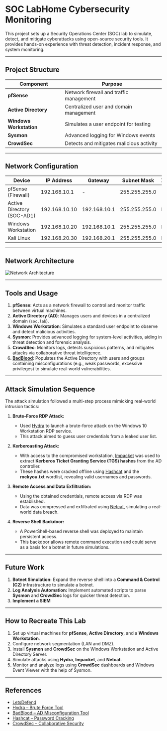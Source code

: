 # SOC LabHome Cybersecurity Monitoring

This project sets up a Security Operations Center (SOC) lab to simulate, detect, and mitigate cyberattacks using open-source security tools. It provides hands-on experience with threat detection, incident response, and system monitoring.

---

## Project Structure

| Component             | Purpose                                   |
|-----------------------|-------------------------------------------|
| **pfSense**           | Network firewall and traffic management   |
| **Active Directory**  | Centralized user and domain management    |
| **Windows Workstation**| Simulates a user endpoint for testing    |
| **Sysmon**            | Advanced logging for Windows events       |
| **CrowdSec**          | Detects and mitigates malicious activity  |

---

## Network Configuration

| Device                 | IP Address       | Gateway        | Subnet Mask     | Zone    |
|------------------------|------------------|----------------|-----------------|---------|
| pfSense (Firewall)     | 192.168.10.1     | -              | 255.255.255.0   | -       |
| Active Directory (SOC-AD1) | 192.168.10.10    | 192.168.10.1  | 255.255.255.0   | LAN     |
| Windows Workstation    | 192.168.10.20    | 192.168.10.1   | 255.255.255.0   | LAN     |
| Kali Linux             | 192.168.20.30    | 192.168.20.1   | 255.255.255.0   | DMZ     |

---

## Network Architecture

![Network Architecture](https://github.com/user-attachments/assets/3a6ae53d-8579-4038-8958-1352c3359474)

---

## Tools and Usage

1. **pfSense**: Acts as a network firewall to control and monitor traffic between virtual machines.  
2. **Active Directory (AD)**: Manages users and devices in a centralized domain (`soc.lab`).  
3. **Windows Workstation**: Simulates a standard user endpoint to observe and detect malicious activities.  
4. **Sysmon**: Provides advanced logging for system-level activities, aiding in threat detection and forensic analysis.  
5. **CrowdSec**: Monitors logs, detects suspicious patterns, and mitigates attacks via collaborative threat intelligence.  
6. **[BadBlood](https://github.com/davidprowe/BadBlood)**: Populates the Active Directory with users and groups containing misconfigurations (e.g., weak passwords, excessive privileges) to simulate real-world vulnerabilities.  

---

## Attack Simulation Sequence

The attack simulation followed a multi-step process mimicking real-world intrusion tactics:

1. **Brute-Force RDP Attack:**  
   - Used [Hydra](https://hackviser.com/tactics/tools/hydra) to launch a brute-force attack on the Windows 10 Workstation RDP service.  
   - This attack aimed to guess user credentials from a leaked user list.  

2. **Kerberoasting Attack:**  
   - With access to the compromised workstation, [Impacket](https://github.com/fortra/impacket) was used to extract **Kerberos Ticket Granting Service (TGS) hashes** from the AD controller.  
   - These hashes were cracked offline using [Hashcat](https://github.com/hashcat/hashcat) and the **rockyou.txt** wordlist, revealing valid usernames and passwords.  

3. **Remote Access and Data Exfiltration:**  
   - Using the obtained credentials, remote access via RDP was established.  
   - Data was compressed and exfiltrated using [Netcat](https://nmap.org/ncat/), simulating a real-world data breach.  

4. **Reverse Shell Backdoor:**  
   - A PowerShell-based reverse shell was deployed to maintain persistent access.  
   - This backdoor allows remote command execution and could serve as a basis for a botnet in future simulations.  

---

## Future Work

1. **Botnet Simulation:** Expand the reverse shell into a **Command & Control (C2)** infrastructure to simulate a botnet.  
2. **Log Analysis Automation:** Implement automated scripts to parse **Sysmon** and **CrowdSec** logs for quicker threat detection.  
3. **Implement a SIEM**

---

## How to Recreate This Lab

1. Set up virtual machines for **pfSense**, **Active Directory**, and a **Windows Workstation**.  
2. Configure network segmentation (LAN and DMZ).  
3. Install **Sysmon** and **CrowdSec** on the Windows Workstation and Active Directory Server.  
4. Simulate attacks using **Hydra**, **Impacket**, and **Netcat**.  
5. Monitor and analyze logs using **CrowdSec** dashboards and Windows Event Viewer with the help of Sysmon.  

---

## References

- [LetsDefend](https://app.letsdefend.io/training/lessons/building-a-soc-lab-at-home)
- [Hydra – Brute Force Tool](https://hackviser.com/tactics/tools/hydra)  
- [BadBlood – AD Misconfiguration Tool](https://github.com/davidprowe/BadBlood)  
- [Hashcat – Password Cracking](https://github.com/hashcat/hashcat)  
- [CrowdSec – Collaborative Security](https://www.crowdsec.net/)

